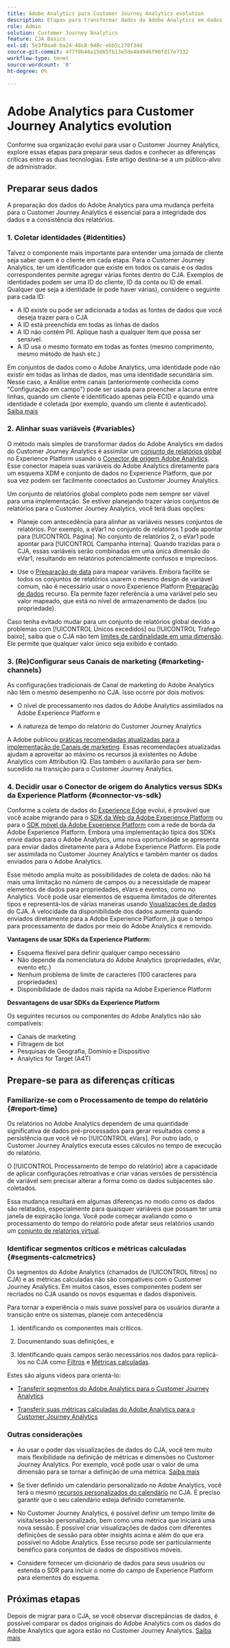 ```yaml
---
title: Adobe Analytics para Customer Journey Analytics evolution
description: Etapas para transformar dados do Adobe Analytics em dados do Customer Journey Analytics
role: Admin
solution: Customer Journey Analytics
feature: CJA Basics
exl-id: 5e3f0aa0-ba24-48c8-948c-ebb5c270f34d
source-git-commit: 4f7f0b48a15065fb13e5de484946f90fd17e7332
workflow-type: tm+mt
source-wordcount: '0'
ht-degree: 0%

---
```


# Adobe Analytics para Customer Journey Analytics evolution

Conforme sua organização evolui para usar o Customer Journey Analytics, explore essas etapas para preparar seus dados e conhecer as diferenças críticas entre as duas tecnologias. Este artigo destina-se a um público-alvo de administrador.

## Preparar seus dados

A preparação dos dados do Adobe Analytics para uma mudança perfeita para o Customer Journey Analytics é essencial para a integridade dos dados e a consistência dos relatórios.

### 1. Coletar identidades {#identities}

Talvez o componente mais importante para entender uma jornada de cliente seja saber quem é o cliente em cada etapa. Para o Customer Journey Analytics, ter um identificador que existe em todos os canais e os dados correspondentes permite agregar várias fontes dentro do CJA.
Exemplos de identidades podem ser uma ID do cliente, ID da conta ou ID de email. Qualquer que seja a identidade (e pode haver várias), considere o seguinte para cada ID:

* A ID existe ou pode ser adicionada a todas as fontes de dados que você deseja trazer para o CJA
* A ID está preenchida em todas as linhas de dados
* A ID não contém PII. Aplique hash a qualquer item que possa ser sensível.
* A ID usa o mesmo formato em todas as fontes (mesmo comprimento, mesmo método de hash etc.)

Em conjuntos de dados como o Adobe Analytics, uma identidade pode não existir em todas as linhas de dados, mas uma identidade secundária sim. Nesse caso, a Análise entre canais (anteriormente conhecida como &quot;Configuração em campo&quot;) pode ser usada para preencher a lacuna entre linhas, quando um cliente é identificado apenas pela ECID e quando uma identidade é coletada (por exemplo, quando um cliente é autenticado). [Saiba mais](https://experienceleague.adobe.com/docs/analytics-platform/using/cja-connections/cca/overview.html?lang=pt-BR)

### 2. Alinhar suas variáveis {#variables}

O método mais simples de transformar dados do Adobe Analytics em dados do Customer Journey Analytics é assimilar um [conjunto de relatórios global](https://experienceleague.adobe.com/docs/analytics/implementation/prepare/global-rs.html?lang=pt-BR) no Experience Platform usando o [Conector de origem Adobe Analytics](https://experienceleague.adobe.com/docs/experience-platform/sources/ui-tutorials/create/adobe-applications/analytics.html?lang=pt-BR). Esse conector mapeia suas variáveis do Adobe Analytics diretamente para um esquema XDM e conjunto de dados no Experience Platform, que por sua vez podem ser facilmente conectados ao Customer Journey Analytics.

Um conjunto de relatórios global completo pode nem sempre ser viável para uma implementação. Se estiver planejando trazer vários conjuntos de relatórios para o Customer Journey Analytics, você terá duas opções:

* Planeje com antecedência para alinhar as variáveis nesses conjuntos de relatórios. Por exemplo, a eVar1 no conjunto de relatórios 1 pode apontar para [!UICONTROL Página]. No conjunto de relatórios 2, o eVar1 pode apontar para [!UICONTROL Campanha interna]. Quando trazidas para o CJA, essas variáveis serão combinadas em uma única dimensão do eVar1, resultando em relatórios potencialmente confusos e imprecisos.

* Use o [Preparação de data](https://experienceleague.adobe.com/docs/experience-platform/data-prep/home.html) para mapear variáveis. Embora facilite se todos os conjuntos de relatórios usarem o mesmo design de variável comum, não é necessário usar o novo Experience Platform [Preparação de dados](https://experienceleague.adobe.com/docs/experience-platform/sources/ui-tutorials/create/adobe-applications/analytics.html?lang=en#mapping) recurso. Ela permite fazer referência a uma variável pelo seu valor mapeado, que está no nível de armazenamento de dados (ou propriedade).

Caso tenha evitado mudar para um conjunto de relatórios global devido a problemas com [!UICONTROL Únicos excedidos] ou [!UICONTROL Tráfego baixo], saiba que o CJA não tem [limites de cardinalidade em uma dimensão](/help/components/dimensions/high-cardinality.md). Ele permite que qualquer valor único seja exibido e contado.

### 3. (Re)Configurar seus Canais de marketing {#marketing-channels}

As configurações tradicionais de Canal de marketing do Adobe Analytics não têm o mesmo desempenho no CJA. Isso ocorre por dois motivos:

* O nível de processamento nos dados do Adobe Analytics assimilados na Adobe Experience Platform e

* A natureza de tempo do relatório do Customer Journey Analytics

A Adobe publicou [práticas recomendadas atualizadas para a implementação de Canais de marketing](https://experienceleague.adobe.com/docs/analytics/components/marketing-channels/mchannel-best-practices.html?lang=pt-BR). Essas recomendações atualizadas ajudam a aproveitar ao máximo os recursos já existentes no Adobe Analytics com Attribution IQ. Elas também o auxiliarão para ser bem-sucedido na transição para o Customer Journey Analytics.

### 4. Decidir usar o Conector de origem do Analytics versus SDKs da Experience Platform {#connector-vs-sdk}

Conforme a coleta de dados do [Experience Edge](https://experienceleague.adobe.com/docs/experience-platform/edge/home.html?lang=pt-BR) evolui, é provável que você acabe migrando para o [SDK da Web da Adobe Experience Platform](https://experienceleague.adobe.com/docs/web-sdk.html?lang=pt-BR) ou para o [SDK móvel da Adobe Experience Platform](https://experienceleague.adobe.com/docs/mobile.html?lang=pt-BR) com a rede de borda da Adobe Experience Platform. Embora uma implementação típica dos SDKs envie dados para o Adobe Analytics, uma nova oportunidade se apresenta para enviar dados diretamente para a Adobe Experience Platform. Ela pode ser assimilada no Customer Journey Analytics e também manter os dados enviados para o Adobe Analytics.

Esse método amplia muito as possibilidades de coleta de dados: não há mais uma limitação no número de campos ou a necessidade de mapear elementos de dados para propriedades, eVars e eventos, como no Analytics. Você pode usar elementos de esquema ilimitados de diferentes tipos e representá-los de várias maneiras usando [Visualizações de dados](/help/data-views/data-views.md) do CJA. A velocidade da disponibilidade dos dados aumenta quando enviados diretamente para a Adobe Experience Platform, já que o tempo para processamento de dados por meio do Adobe Analytics é removido.

**Vantagens de usar SDKs da Experience Platform:**

* Esquema flexível para definir qualquer campo necessário
* Não depende da nomenclatura do Adobe Analytics (propriedades, eVar, evento etc.)
* Nenhum problema de limite de caracteres (100 caracteres para propriedades)
* Disponibilidade de dados mais rápida na Adobe Experience Platform

**Desvantagens de usar SDKs da Experience Platform**

Os seguintes recursos ou componentes do Adobe Analytics não são compatíveis:

* Canais de marketing
* Filtragem de bot
* Pesquisas de Geografia, Domínio e Dispositivo
* Analytics for Target (A4T)

## Prepare-se para as diferenças críticas

### Familiarize-se com o Processamento de tempo do relatório {#report-time}

Os relatórios no Adobe Analytics dependem de uma quantidade significativa de dados pré-processados para gerar resultados como a persistência que você vê no [!UICONTROL eVars]. Por outro lado, o Customer Journey Analytics executa esses cálculos no tempo de execução do relatório.

O [!UICONTROL Processamento de tempo do relatório] abre a capacidade de aplicar configurações retroativas e criar várias versões de persistência de variável sem precisar alterar a forma como os dados subjacentes são coletados.

Essa mudança resultará em algumas diferenças no modo como os dados são relatados, especialmente para quaisquer variáveis que possam ter uma janela de expiração longa. Você pode começar avaliando como o processamento do tempo do relatório pode afetar seus relatórios usando um [conjunto de relatórios virtual](https://experienceleague.adobe.com/docs/analytics/components/virtual-report-suites/vrs-report-time-processing.html?lang=pt-BR).

### Identificar segmentos críticos e métricas calculadas {#segments-calcmetrics}

Os segmentos do Adobe Analytics (chamados de [!UICONTROL filtros] no CJA) e as métricas calculadas não são compatíveis com o Customer Journey Analytics. Em muitos casos, esses componentes podem ser recriados no CJA usando os novos esquemas e dados disponíveis.

Para tornar a experiência o mais suave possível para os usuários durante a transição entre os sistemas, planeje com antecedência

1. identificando os componentes mais críticos.

1. Documentando suas definições, e

1. Identificando quais campos serão necessários nos dados para replicá-los no CJA como [Filtros](/help/components/filters/filters-overview.md) e [Métricas calculadas](/help/components/calc-metrics/calc-metr-overview.md).

Estes são alguns vídeos para orientá-lo:

* [Transferir segmentos do Adobe Analytics para o Customer Journey Analytics](https://experienceleague.adobe.com/docs/customer-journey-analytics-learn/tutorials/moving-adobe-analytics-segments-to-customer-journey-analytics.html?lang=pt-BR)

* [Transferir suas métricas calculadas do Adobe Analytics para o Customer Journey Analytics](https://experienceleague.adobe.com/docs/customer-journey-analytics-learn/tutorials/moving-your-calculated-metrics-from-adobe-analytics-to-customer-journey-analytics.html?lang=pt-BR)

### Outras considerações

* Ao usar o poder das visualizações de dados do CJA, você tem muito mais flexibilidade na definição de métricas e dimensões no Customer Journey Analytics. Por exemplo, você pode usar o valor de uma dimensão para se tornar a definição de uma métrica. [Saiba mais](/help/data-views/data-views-usecases.md)

* Se tiver definido um calendário personalizado no Adobe Analytics, você terá o mesmo [recursos personalizados do calendário](/help/components/date-ranges/custom-date-ranges.md) no CJA. É preciso garantir que o seu calendário esteja definido corretamente.

* No Customer Journey Analytics, é possível definir um tempo limite de visita/sessão personalizado, bem como uma métrica que iniciará uma nova sessão. É possível criar visualizações de dados com diferentes definições de sessão para obter insights acima e além do que era possível no Adobe Analytics. Esse recurso pode ser particularmente benéfico para conjuntos de dados de dispositivos móveis.

* Considere fornecer um dicionário de dados para seus usuários ou estenda o SDR para incluir o nome do campo de Experience Platform para elementos do esquema.

## Próximas etapas

Depois de migrar para o CJA, se você observar discrepâncias de dados, é possível comparar os dados originais do Adobe Analytics com os dados do Adobe Analytics que agora estão no Customer Journey Analytics. [Saiba mais](/help/troubleshooting/compare.md)
